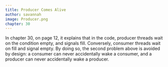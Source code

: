 ```yaml
---
title: Producer Comes Alive
author: savannah
image: Producer.png
chapter: 30 
---
```

In chapter 30, on page 12, it explains that in the code, producer threads wait on the condition empty, and signals fill. Conversely, consumer threads wait on fill and signal empty. By doing so, the second problem above is avoided by design: a consumer can never accidentally wake a consumer, and a producer can never accidentally wake a producer.
